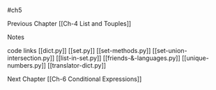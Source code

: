 #ch5

Previous Chapter
[[Ch-4 List and Touples]]


Notes


code links
[[dict.py]]
[[set.py]]
[[set-methods.py]]
[[set-union-intersection.py]]
[[list-in-set.py]]
[[friends-&-languages.py]]
[[unique-numbers.py]]
[[translator-dict.py]]




Next Chapter
[[Ch-6 Conditional Expressions]]
